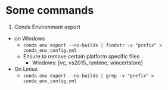 # Some commands

1. Conda Environment export
 - on Windows
    - `conda env export --no-builds | findstr -v "prefix" > conda_env_config.yml`
    - Ensure to remove certain platform specific files
        - Windows: [vc, vs2015_runtime, wincertstore]
 - On Liniux
    - `conda env export --no-builds | grep -v "prefix" > conda_env_config.yml`